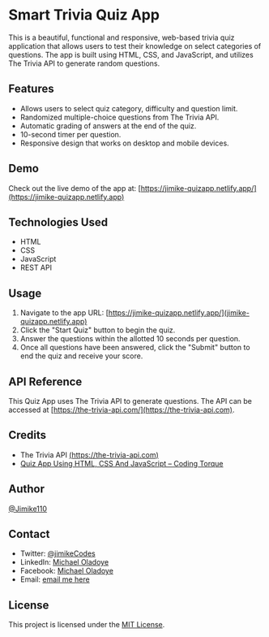 # Smart Trivia Quiz App
This is a beautiful, functional and responsive, web-based trivia quiz application that allows users to test their knowledge on select categories of questions. The app is built using HTML, CSS, and JavaScript, and utilizes The Trivia API to generate random questions.

## Features
- Allows users to select quiz category, difficulty and question limit.
- Randomized multiple-choice questions from The Trivia API.
- Automatic grading of answers at the end of the quiz.
- 10-second timer per question.
- Responsive design that works on desktop and mobile devices.

## Demo
Check out the live demo of the app at: [https://jimike-quizapp.netlify.app/](https://jimike-quizapp.netlify.app)

## Technologies Used
- HTML
- CSS
- JavaScript
- REST API

## Usage
1. Navigate to the app URL: [https://jimike-quizapp.netlify.app/](jimike-quizapp.netlify.app)
2. Click the "Start Quiz" button to begin the quiz.
3. Answer the questions within the allotted 10 seconds per question.
4. Once all questions have been answered, click the "Submit" button to end the quiz and receive your score.

## API Reference
This Quiz App uses The Trivia API to generate questions. The API can be accessed at [https://the-trivia-api.com/](https://the-trivia-api.com).

## Credits
- The Trivia API [(https://the-trivia-api.com)](https://the-trivia-api.com)
- [Quiz App Using HTML, CSS And JavaScript – Coding Torque](https://codingtorque.com/quiz-app-using-javascript/)

## Author
[@Jimike110](https://github.com/Jimike110)

## Contact
- Twitter: [@jimikeCodes](https://twitter.com/jimikeCodes)
- LinkedIn: [Michael Oladoye](https://www.linkedin.com/in/jimike)
- Facebook: [Michael Oladoye](https://facebook.com/michael.oladoye.129)
- Email: [email me here](mailto:oladoyemike@gmail.com)

## License
This project is licensed under the [MIT License](./LICENSE.md).

